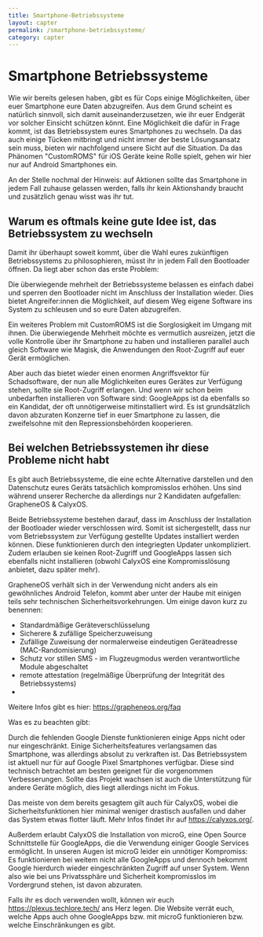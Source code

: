 ```yaml
---
title: Smartphone-Betriebssysteme
layout: capter
permalink: /smartphone-betriebssysteme/
category: capter
---
```

# Smartphone Betriebssysteme

Wie wir bereits gelesen haben, gibt es für Cops einige Möglichkeiten, über euer Smartphone eure Daten abzugreifen. 
Aus dem Grund scheint es natürlich sinnvoll, sich damit auseinanderzusetzen, wie ihr euer Endgerät vor solcher Einsicht schützen könnt. 
Eine Möglichkeit die dafür in Frage kommt, ist das Betriebssystem eures Smartphones zu wechseln. Da das auch einige Tücken mitbringt und nicht immer der beste Lösungsansatz sein muss, bieten wir nachfolgend unsere Sicht auf die Situation. 
Da das Phänomen "CustomROMS" für iOS Geräte keine Rolle spielt, gehen wir hier nur auf Android Smartphones ein.

An der Stelle nochmal der Hinweis: auf Aktionen sollte das Smartphone in jedem Fall zuhause gelassen werden, falls ihr kein Aktionshandy braucht und zusätzlich genau wisst was ihr tut.

## Warum es oftmals keine gute Idee ist, das Betriebssystem zu wechseln

Damit ihr überhaupt soweit kommt, über die Wahl eures zukünftigen Betriebssystems zu philosophieren, müsst ihr in jedem Fall den Bootloader öffnen. Da liegt aber schon das erste Problem: 

Die überwiegende mehrheit der Betriebssysteme belassen es einfach dabei und sperren den Bootloader nicht im Anschluss der Installation wieder. 
Dies bietet Angreifer:innen die Möglichkeit, auf diesem Weg eigene Software ins System zu schleusen und so eure Daten abzugreifen.

Ein weiteres Problem mit CustomROMS ist die Sorglosigkeit im Umgang mit ihnen. 
Die überwiegende Mehrheit möchte es vermutlich ausreizen, jetzt die volle Kontrolle über ihr Smartphone zu haben und installieren parallel auch gleich Software wie Magisk, die Anwendungen den Root-Zugriff auf euer Gerät ermöglichen.

Aber auch das bietet wieder einen enormen Angriffsvektor für Schadsoftware, der nun alle Möglichkeiten eures Gerätes zur Verfügung stehen, sollte sie Root-Zugriff erlangen. 
Und wenn wir schon beim unbedarften installieren von Software sind: GoogleApps ist da ebenfalls so ein Kandidat, der oft unnötigerweise mitinstalliert wird.
Es ist grundsätzlich davon abzuraten Konzerne tief in euer Smartphone zu lassen, die zweifelsohne mit den Repressionsbehörden kooperieren.

## Bei welchen Betriebssystemen ihr diese Probleme nicht habt

Es gibt auch Betriebssysteme, die eine echte Alternative darstellen und den Datenschutz eures Geräts tatsächlich kompromisslos erhöhen. Uns sind während unserer Recherche da allerdings nur 2 Kandidaten aufgefallen: GrapheneOS & CalyxOS.

Beide Betriebssysteme bestehen darauf, dass im Anschluss der Installation der Bootloader wieder verschlossen wird. 
Somit ist sichergestellt, dass nur vom Betriebssystem zur Verfügung gestellte Updates installiert werden können. Diese funktionieren durch den integriegten Updater unkompliziert.
Zudem erlauben sie keinen Root-Zugriff und GoogleApps lassen sich ebenfalls nicht installieren (obwohl CalyxOS eine Kompromisslösung anbietet, dazu später mehr).

GrapheneOS verhält sich in der Verwendung nicht anders als ein gewöhnliches Android Telefon, kommt aber unter der Haube mit einigen teils sehr technischen Sicherheitsvorkehrungen. Um einige davon kurz zu benennen: 
- Standardmäßige Geräteverschlüsselung
- Sicherere & zufällige Speicherzuweisung
- Zufällige Zuweisung der normalerweise eindeutigen Geräteadresse (MAC-Randomisierung)
- Schutz vor stillen SMS - im Flugzeugmodus werden verantwortliche Module abgeschaltet
- remote attestation (regelmäßige Überprüfung der Integrität des Betriebssystems)
- 
Weitere Infos gibt es hier: https://grapheneos.org/faq

Was es zu beachten gibt:

Durch die fehlenden Google Dienste funktionieren einige Apps nicht oder nur eingeschränkt. Einige Sicherheitsfeatures verlangsamen das Smartphone, was allerdings absolut zu verkraften ist. 
Das Betriebssystem ist aktuell nur für auf Google Pixel Smartphones verfügbar. 
Diese sind technisch betrachtet am besten geeignet für die vorgenommen Verbesserungen. 
Sollte das Projekt wachsen ist auch die Unterstützung für andere Geräte möglich, dies liegt allerdings nicht im Fokus.

Das meiste von dem bereits gesagtem gilt auch für CalyxOS, wobei die Sicherheitsfunktionen hier minimal weniger drastisch ausfallen und daher das System etwas flotter läuft. Mehr Infos findet ihr auf https://calyxos.org/. 

Außerdem erlaubt CalyxOS die Installation von microG, eine Open Source Schnittstelle für GoogleApps, die die Verwendung einiger Google Services ermöglicht.
In unseren Augen ist microG leider ein unnötiger Kompromiss: 
Es funktionieren bei weitem nicht alle GoogleApps und dennoch bekommt Google hierdurch wieder eingeschränkten Zugriff auf unser System. 
Wenn also wie bei uns Privatssphäre und Sicherheit kompromisslos im Vordergrund stehen, ist davon abzuraten.

Falls ihr es doch verwenden wollt, können wir euch https://plexus.techlore.tech/ ans Herz legen. 
Die Website verrät euch, welche Apps auch ohne GoogleApps bzw. mit microG funktionieren bzw. welche Einschränkungen es gibt.
